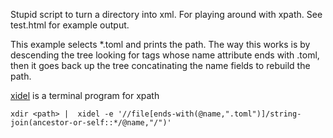 Stupid script to turn a directory into xml. For playing around with xpath.
See test.html for example output.

This example selects *.toml and prints the path. 
The way this works is by descending the tree looking for <file> tags whose name attribute ends with .toml, then it goes back up the tree concatinating the name fields to rebuild the path.

[xidel](https://www.videlibri.de/xidel.html) is a terminal program for xpath

`xdir <path> |  xidel -e '//file[ends-with(@name,".toml")]/string-join(ancestor-or-self::*/@name,"/")'`